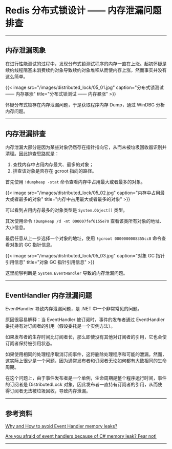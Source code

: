 # Redis 分布式锁设计 —— 内存泄漏问题排查


---

## 内存泄漏现象

在进行性能测试的过程中，发现分布式锁测试程序的内存一直在上涨。起初怀疑是续约线程阻塞未消费续约对象导致续约对象堆积从而使内存上涨，然而事实并没有这么简单。

{{< image src="/images/distributed_lock/05_01.jpg" caption="分布式锁测试 —— 内存暴涨" title="分布式锁测试 —— 内存暴涨" >}}

怀疑分布式锁存在内存泄漏问题，于是获取程序内存 Dump，通过 WinDBG 分析内存问题。

---

## 内存泄漏排查

内存泄漏大部分是因为某些对象仍然存在指针指向它，从而未被垃圾回收器识别并清理。因此排查思路就是：

1. 查找内存中占用内存最大、最多的对象；
2. 排查该对象是否存在 gcroot 指向的路径。

首先使用 `!dumpheap -stat` 命令查看内存中占用最大或者最多的对象。

{{< image src="/images/distributed_lock/05_02.jpg" caption="内存中占用最大或者最多的对象" title="内存中占用最大或者最多的对象" >}}

可以看到占用内存最多的对象类型是 `System.Object[]` 类型。

其次使用命令 `!DumpHeap /d -mt 000007fef6155e70` 查看该类所有对象的地址、大小信息。

最后任意从上一步选择一个对象的地址，使用 `!gcroot 0000000008355cc8` 命令查看对象的 GC 指针信息。

{{< image src="/images/distributed_lock/05_03.jpg" caption="对象 GC 指针引用信息" title="对象 GC 指针引用信息" >}}

这里能够判断是 `System.EventHandler` 导致的内存泄漏问题。

---

## EventHandler 内存泄漏问题

EventHandler 导致内存泄漏问题，是 .NET 中一个非常常见的问题。

原因很容易解释：当 EventHandler 被订阅时，事件的发布者通过 EventHandler 委托持有对订阅者的引用（假设委托是一个实例方法）。

如果发布者的生存时间比订阅者长，那么即使没有其他对订阅者的引用，它也会使订阅者保持被引用状态。

如果使用相同的处理程序取消订阅事件，这将删除处理程序和可能的泄漏。然而，这实际上很少是一个问题，因为通常发布者和订阅者无论如何都有大致相同的生命周期。

在这个问题上，由于事件发布者是一个单例，生命周期是整个程序运行时间，事件的订阅者是 DistributedLock 对象，因此发布者一直持有订阅者的引用，从而使得订阅者无法被垃圾回收，导致内存泄漏。

---

## 参考资料

[Why and How to avoid Event Handler memory leaks?](https://stackoverflow.com/questions/4526829/why-and-how-to-avoid-event-handler-memory-leaks)

[Are you afraid of event handlers because of C# memory leak? Fear not!
](https://www.spicelogic.com/Blog/net-event-handler-memory-leak-16)

---

